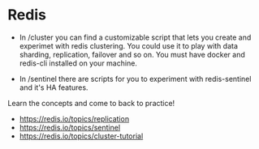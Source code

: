 # Redis

* In /cluster you can find a customizable script that lets you create and experimet with redis clustering. You could use it to play with data sharding, replication, failover and so on. You must have docker and redis-cli installed on your machine.

* In /sentinel there are scripts for you to experiment with redis-sentinel and it's HA features.

Learn the concepts and come to back to practice!

* https://redis.io/topics/replication
* https://redis.io/topics/sentinel
* https://redis.io/topics/cluster-tutorial

